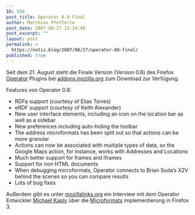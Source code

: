 ```yaml
---
ID: 556
post_title: Operator 0.8 Final
author: Matthias Pfefferle
post_date: 2007-08-27 15:24:40
post_excerpt: ""
layout: post
permalink: >
  https://notiz.blog/2007/08/27/operator-08-final/
published: true
---
```

Seit dem 21. August steht die Finale Version (Version 0.8) des Firefox <a href="http://www.kaply.com/weblog/operator/">Operator</a> Plugins bei <a href="https://addons.mozilla.org/firefox/addon/4106">addons.mozilla.org</a> zum Download zur Verfügung.

Features von Operator 0.8:
<ul><li>RDFa support (courtesy of Elias Torres)</li>
<li>eRDF support (courtesy of Keith Alexander)</li>
<li>New user interface elements, including an icon on the location bar as well as a sidebar</li>
<li>New preferences including auto-hiding the toolbar</li>
<li>The address microformats has been split out so that actions can be more granular</li>
<li>Actions can now be associated with multiple types of data, so the Google Maps action, for instance, works with Addresses and Locations</li>
<li>Much better support for frames and iframes</li>
<li>Support for non HTML documents</li>
<li>When debugging microformats, Operator connects to Brian Suda’s X2V behind the scenes so you can compare results</li>
<li>Lots of bug fixes</li></ul>

Außerdem gibt es unter <a href="http://mozillalinks.org/wp/2007/08/on-firefox-3-and-microformats-with-michael-kaply/">mozillalinks.org</a> ein Interview mit dem Operator Entwickler <a href="http://www.kaply.com/weblog/">Michael Kaply</a> über die <a href="http://microformats.org">Microformats</a> implementierung in Firefox 3.